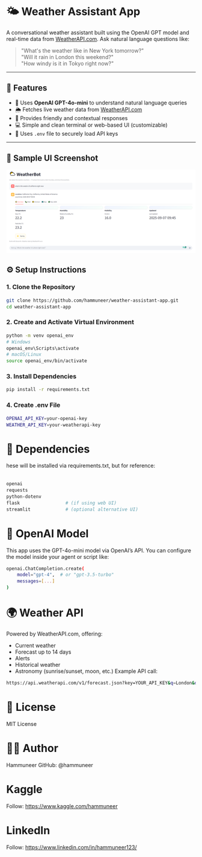 # 🌤️ Weather Assistant App

A conversational weather assistant built using the OpenAI GPT model and real-time data from [WeatherAPI.com](https://www.weatherapi.com/). Ask natural language questions like:

> "What's the weather like in New York tomorrow?"  
> "Will it rain in London this weekend?"  
> "How windy is it in Tokyo right now?"

---

## 🚀 Features

- 🧠 Uses **OpenAI GPT-4o-mini** to understand natural language queries
- 🌦️ Fetches live weather data from [WeatherAPI.com](https://www.weatherapi.com/)
- 💬 Provides friendly and contextual responses
- 💻 Simple and clean terminal or web-based UI (customizable)
- 🔐 Uses `.env` file to securely load API keys

---

## 📸 Sample UI Screenshot

![Sample UI](screenshots/UI.PNG)



## ⚙️ Setup Instructions

### 1. Clone the Repository

```bash
git clone https://github.com/hammuneer/weather-assistant-app.git
cd weather-assistant-app
```



### 2. Create and Activate Virtual Environment

```bash
python -m venv openai_env
# Windows
openai_env\Scripts\activate
# macOS/Linux
source openai_env/bin/activate
```

### 3. Install Dependencies
```bash
pip install -r requirements.txt
```

### 4. Create .env File
```bash
OPENAI_API_KEY=your-openai-key
WEATHER_API_KEY=your-weatherapi-key
```

# 🧩 Dependencies
hese will be installed via requirements.txt, but for reference:
```bash

openai
requests
python-dotenv
flask                 # (if using web UI)
streamlit             # (optional alternative UI)

```


# 🧠 OpenAI Model

This app uses the GPT-4o-mini model via OpenAI’s API.
You can configure the model inside your agent or script like:
```bash
openai.ChatCompletion.create(
    model="gpt-4",  # or "gpt-3.5-turbo"
    messages=[...]
)
```

# 🌍 Weather API

Powered by WeatherAPI.com, offering:

- Current weather
- Forecast up to 14 days
- Alerts
- Historical weather
- Astronomy (sunrise/sunset, moon, etc.)
Example API call:

```bash
https://api.weatherapi.com/v1/forecast.json?key=YOUR_API_KEY&q=London&days=3
```


# 📄 License

MIT License


# 🙋‍♂️ Author

Hammuneer
GitHub: @hammuneer

# Kaggle 

Follow: https://www.kaggle.com/hammuneer

# LinkedIn

Follow: https://www.linkedin.com/in/hammuneer123/